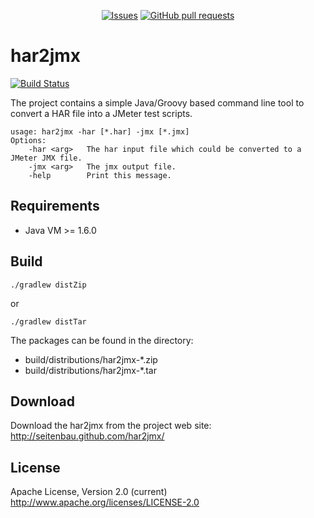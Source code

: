 <p align="center">
  <a href="https://github.com/mingyuchoo/har2jmx/issues"><img alt="Issues" src="https://img.shields.io/github/issues/mingyuchoo/har2jmx?color=appveyor" /></a>
  <a href="https://github.com/mingyuchoo/har2jmx/pulls"><img alt="GitHub pull requests" src="https://img.shields.io/github/issues-pr/mingyuchoo/har2jmx?color=appveyor" /></a>
</p>

# har2jmx

[![Build Status](https://buildhive.cloudbees.com/job/Seitenbau/job/har2jmx/badge/icon)](https://buildhive.cloudbees.com/job/Seitenbau/job/har2jmx/)

The project contains a simple Java/Groovy based command line tool
to convert a HAR file into a JMeter test scripts.

	usage: har2jmx -har [*.har] -jmx [*.jmx]
	Options:
 		-har <arg>   The har input file which could be converted to a JMeter JMX file.
 		-jmx <arg>   The jmx output file.
 		-help	     Print this message.

## Requirements

 - Java VM >= 1.6.0

## Build

	./gradlew distZip

or

	./gradlew distTar

The packages can be found in the directory:

 - build/distributions/har2jmx-*.zip
 - build/distributions/har2jmx-*.tar

## Download

Download the har2jmx from the project web site:
http://seitenbau.github.com/har2jmx/

## License

Apache License, Version 2.0 (current)
http://www.apache.org/licenses/LICENSE-2.0
